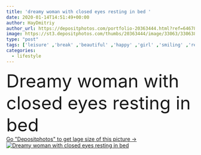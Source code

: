 ```yaml
---
title: 'dreamy woman with closed eyes resting in bed '
date: 2020-01-14T14:51:49+00:00
author: HayDmitriy
author_url: https://depositphotos.com/portfolio-20363444.html?ref=64678756
image: https://st3.depositphotos.com/thumbs/20363444/image/33063/330638322/api_thumb_450.jpg?forcejpeg=true
type: "post"
tags: ['leisure' ,'break' ,'beautiful' ,'happy' ,'girl' ,'smiling' ,'relaxation' ,'happiness' ,'cheerful' ,'comfortable' ,'morning' ,'caucasian' ,'smile' ,'european' ,'bed' ,'pillow' ,'resting' ,'relax' ,'home' ,'emotions' ,'woman' ,'lifestyle' ,'emotional' ,'dreaming' ,'indoors' ,'thinking' ,'attractive' ,'enjoy' ,'comfort' ,'contemplation' ,'positive' ,'relaxing' ,'bedroom' ,'dreamy' ,'chill' ,'chilling' ,'well being' ,'bedding' ,'mindfulness' ,'one person' ,'closed eyes' ,'young adult' ]
categories: 
  - lifestyle
---
```

<div aling="center">
            <font size="60"> Dreamy woman with closed eyes resting in bed</font>   
</div>
<div>
    <a href='https://st3.depositphotos.com/thumbs/20363444/image/33063/330638322/api_thumb_450.jpg?forcejpeg=true?ref=64678756' target=_blank > Go "Depositphotos" to get lage size of this picture ->
        <img href='https://st3.depositphotos.com/thumbs/20363444/image/33063/330638322/api_thumb_450.jpg?forcejpeg=true?ref=64678756' src='https://st3.depositphotos.com/20363444/33063/i/950/depositphotos_330638322-stock-photo-dreamy-woman-closed-eyes-resting.jpg?forcejpeg=true' alt='Dreamy woman with closed eyes resting in bed' >
    </a>
</div>

